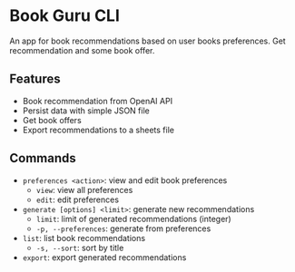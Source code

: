 # Book Guru CLI

An app for book recommendations based on user books preferences. Get recommendation and some book offer.

## Features

- Book recommendation from OpenAI API
- Persist data with simple JSON file
- Get book offers
- Export recommendations to a sheets file

## Commands

- `preferences <action>`: view and edit book preferences
  - `view`: view all preferences
  - `edit`: edit preferences
- `generate [options] <limit>`: generate new recommendations
  - `limit`: limit of generated recommendations (integer)
  - `-p, --preferences`: generate from preferences
- `list`: list book recommendations
  - `-s, --sort`: sort by title
- `export`: export generated recommendations
